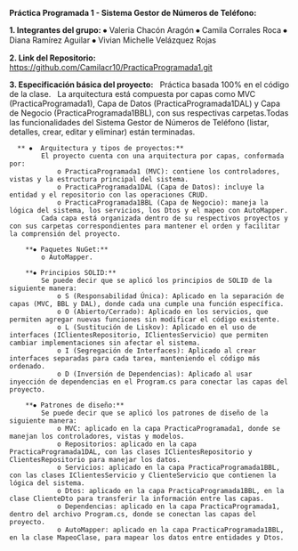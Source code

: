 **Práctica Programada 1 - Sistema Gestor de Números de Teléfono:**

**1.	Integrantes del grupo:**
    ⦁	Valeria Chacón Aragón
    ⦁	Camila Corrales Roca
    ⦁	Diana Ramírez Aguilar
    ⦁	Vivian Michelle Velázquez Rojas

**2.  Link del Repositorio:**
   	https://github.com/Camilacr10/PracticaProgramada1.git

**3.  Especificación básica del proyecto:**
   	Práctica basada 100% en el código de la clase.
   	La arquitectura está compuesta por capas como MVC (PracticaProgramada1), Capa de Datos (PracticaProgramada1DAL) y Capa de Negocio (PracticaProgramada1BBL), con sus respectivas
    carpetas.Todas las funcionalidades del Sistema Gestor de Números de Teléfono (listar, detalles, crear, editar y eliminar) están terminadas.

      ** ⦁  Arquitectura y tipos de proyectos:**
           	El proyecto cuenta con una arquitectura por capas, conformada por:
           		o PracticaProgramada1 (MVC): contiene los controladores, vistas y la estructura principal del sistema.
           		o PracticaProgramada1DAL (Capa de Datos): incluye la entidad y el repositorio con las operaciones CRUD.
           		o PracticaProgramada1BBL (Capa de Negocio): maneja la lógica del sistema, los servicios, los Dtos y el mapeo con AutoMapper.
           	Cada capa está organizada dentro de su respectivos proyectos y con sus carpetas correspondientes para mantener el orden y facilitar la comprensión del proyecto.
        
        **⦁	Paquetes NuGet:**
           	o AutoMapper.
        
        **⦁	Principios SOLID:**
           	Se puede decir que se aplicó los principios de SOLID de la siguiente manera:
           		o S (Responsabilidad Única): Aplicado en la separación de capas (MVC, BBL y DAL), donde cada una cumple una función específica.
           		o O (Abierto/Cerrado): Aplicado en los servicios, que permiten agregar nuevas funciones sin modificar el código existente.
           		o L (Sustitución de Liskov): Aplicado en el uso de interfaces (IClientesRepositorio, IClientesServicio) que permiten cambiar implementaciones sin afectar el sistema.
           		o I (Segregación de Interfaces): Aplicado al crear interfaces separadas para cada tarea, manteniendo el código más ordenado.
           		o D (Inversión de Dependencias): Aplicado al usar inyección de dependencias en el Program.cs para conectar las capas del proyecto.
        
        **⦁	Patrones de diseño:**
           	Se puede decir que se aplicó los patrones de diseño de la siguiente manera:
           		o MVC: aplicado en la capa PracticaProgramada1, donde se manejan los controladores, vistas y modelos.
           		o Repositorios: aplicado en la capa PracticaProgramada1DAL, con las clases IClientesRepositorio y ClientesRepositorio para manejar los datos.
           		o Servicios: aplicado en la capa PracticaProgramada1BBL, con las clases IClientesServicio y ClienteServicio que contienen la lógica del sistema.
           		o Dtos: aplicado en la capa PracticaProgramada1BBL, en la clase ClienteDto para transferir la información entre las capas.
           		o Dependencias: aplicado en la capa PracticaProgramada1, dentro del archivo Program.cs, donde se conectan las capas del proyecto.
           		o AutoMapper: aplicado en la capa PracticaProgramada1BBL, en la clase MapeoClase, para mapear los datos entre entidades y Dtos.

